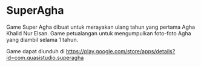 # SuperAgha

Game Super Agha dibuat untuk merayakan ulang tahun yang pertama Agha Khalid Nur Elsan. Game petualangan untuk mengumpulkan foto-foto Agha yang diambil selama 1 tahun.

Game dapat diunduh di https://play.google.com/store/apps/details?id=com.quasistudio.superagha
